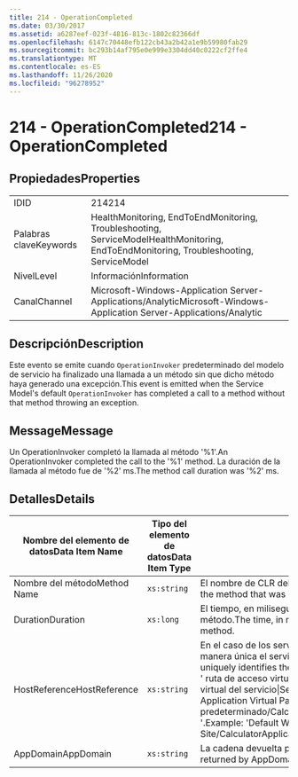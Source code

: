 ```yaml
---
title: 214 - OperationCompleted
ms.date: 03/30/2017
ms.assetid: a6287eef-023f-4816-813c-1802c82366df
ms.openlocfilehash: 6147c70448efb122cb43a2b42a1e9b59980fab29
ms.sourcegitcommit: bc293b14af795e0e999e3304dd40c0222cf2ffe4
ms.translationtype: MT
ms.contentlocale: es-ES
ms.lasthandoff: 11/26/2020
ms.locfileid: "96278952"
---
```

# <a name="214---operationcompleted"></a><span data-ttu-id="332ab-102">214 - OperationCompleted</span><span class="sxs-lookup"><span data-stu-id="332ab-102">214 - OperationCompleted</span></span>

## <a name="properties"></a><span data-ttu-id="332ab-103">Propiedades</span><span class="sxs-lookup"><span data-stu-id="332ab-103">Properties</span></span>  
  
|||  
|-|-|  
|<span data-ttu-id="332ab-104">ID</span><span class="sxs-lookup"><span data-stu-id="332ab-104">ID</span></span>|<span data-ttu-id="332ab-105">214</span><span class="sxs-lookup"><span data-stu-id="332ab-105">214</span></span>|  
|<span data-ttu-id="332ab-106">Palabras clave</span><span class="sxs-lookup"><span data-stu-id="332ab-106">Keywords</span></span>|<span data-ttu-id="332ab-107">HealthMonitoring, EndToEndMonitoring, Troubleshooting, ServiceModel</span><span class="sxs-lookup"><span data-stu-id="332ab-107">HealthMonitoring, EndToEndMonitoring, Troubleshooting, ServiceModel</span></span>|  
|<span data-ttu-id="332ab-108">Nivel</span><span class="sxs-lookup"><span data-stu-id="332ab-108">Level</span></span>|<span data-ttu-id="332ab-109">Información</span><span class="sxs-lookup"><span data-stu-id="332ab-109">Information</span></span>|  
|<span data-ttu-id="332ab-110">Canal</span><span class="sxs-lookup"><span data-stu-id="332ab-110">Channel</span></span>|<span data-ttu-id="332ab-111">Microsoft-Windows-Application Server-Applications/Analytic</span><span class="sxs-lookup"><span data-stu-id="332ab-111">Microsoft-Windows-Application Server-Applications/Analytic</span></span>|  
  
## <a name="description"></a><span data-ttu-id="332ab-112">Descripción</span><span class="sxs-lookup"><span data-stu-id="332ab-112">Description</span></span>  

 <span data-ttu-id="332ab-113">Este evento se emite cuando `OperationInvoker` predeterminado del modelo de servicio ha finalizado una llamada a un método sin que dicho método haya generado una excepción.</span><span class="sxs-lookup"><span data-stu-id="332ab-113">This event is emitted when the Service Model's default `OperationInvoker` has completed a call to a method without that method throwing an exception.</span></span>  
  
## <a name="message"></a><span data-ttu-id="332ab-114">Message</span><span class="sxs-lookup"><span data-stu-id="332ab-114">Message</span></span>  

 <span data-ttu-id="332ab-115">Un OperationInvoker completó la llamada al método '%1'.</span><span class="sxs-lookup"><span data-stu-id="332ab-115">An OperationInvoker completed the call to the '%1' method.</span></span> <span data-ttu-id="332ab-116">La duración de la llamada al método fue de '%2' ms.</span><span class="sxs-lookup"><span data-stu-id="332ab-116">The method call duration was '%2' ms.</span></span>  
  
## <a name="details"></a><span data-ttu-id="332ab-117">Detalles</span><span class="sxs-lookup"><span data-stu-id="332ab-117">Details</span></span>  
  
|<span data-ttu-id="332ab-118">Nombre del elemento de datos</span><span class="sxs-lookup"><span data-stu-id="332ab-118">Data Item Name</span></span>|<span data-ttu-id="332ab-119">Tipo del elemento de datos</span><span class="sxs-lookup"><span data-stu-id="332ab-119">Data Item Type</span></span>|<span data-ttu-id="332ab-120">Descripción</span><span class="sxs-lookup"><span data-stu-id="332ab-120">Description</span></span>|  
|--------------------|--------------------|-----------------|  
|<span data-ttu-id="332ab-121">Nombre del método</span><span class="sxs-lookup"><span data-stu-id="332ab-121">Method Name</span></span>|`xs:string`|<span data-ttu-id="332ab-122">El nombre de CLR del método invocado por `OperationInvoker`.</span><span class="sxs-lookup"><span data-stu-id="332ab-122">The CLR name of the method that was invoked by the `OperationInvoker`.</span></span>|  
|<span data-ttu-id="332ab-123">Duration</span><span class="sxs-lookup"><span data-stu-id="332ab-123">Duration</span></span>|`xs:long`|<span data-ttu-id="332ab-124">El tiempo, en milisegundos, que tardó `OperationInvoker` en invocar el método.</span><span class="sxs-lookup"><span data-stu-id="332ab-124">The time, in milliseconds, that it took the `OperationInvoker` to invoke the method.</span></span>|  
|<span data-ttu-id="332ab-125">HostReference</span><span class="sxs-lookup"><span data-stu-id="332ab-125">HostReference</span></span>|`xs:string`|<span data-ttu-id="332ab-126">En el caso de los servicios hospedados en web, este campo identifica de manera única el servicio en la jerarquía web.</span><span class="sxs-lookup"><span data-stu-id="332ab-126">For web-hosted services, this field uniquely identifies the service in the Web hierarchy.</span></span> <span data-ttu-id="332ab-127">Su formato se define como ' ruta de acceso virtual de la aplicación de nombre de sitio web&#124;ruta de acceso virtual del servicio&#124;ServiceName '.</span><span class="sxs-lookup"><span data-stu-id="332ab-127">Its format is defined as 'Web Site Name Application Virtual Path&#124;Service Virtual Path&#124;ServiceName'.</span></span> <span data-ttu-id="332ab-128">Ejemplo: ' sitio web predeterminado/CalculatorApplication&#124;/CalculatorService.svc&#124;CalculatorService '.</span><span class="sxs-lookup"><span data-stu-id="332ab-128">Example: 'Default Web Site/CalculatorApplication&#124;/CalculatorService.svc&#124;CalculatorService'.</span></span>|  
|<span data-ttu-id="332ab-129">AppDomain</span><span class="sxs-lookup"><span data-stu-id="332ab-129">AppDomain</span></span>|`xs:string`|<span data-ttu-id="332ab-130">La cadena devuelta por AppDomain.CurrentDomain.FriendlyName.</span><span class="sxs-lookup"><span data-stu-id="332ab-130">The string returned by AppDomain.CurrentDomain.FriendlyName.</span></span>|
